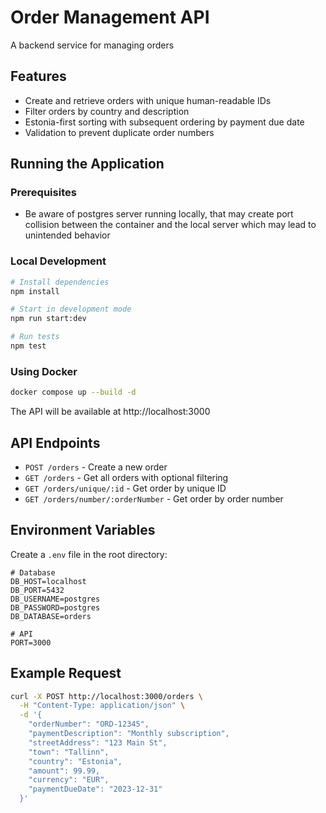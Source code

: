 # Order Management API

A backend service for managing orders

## Features

- Create and retrieve orders with unique human-readable IDs
- Filter orders by country and description
- Estonia-first sorting with subsequent ordering by payment due date
- Validation to prevent duplicate order numbers

## Running the Application

### Prerequisites
- Be aware of postgres server running locally, that may create port collision between the container and the local server which may lead to unintended behavior

### Local Development

```bash
# Install dependencies
npm install

# Start in development mode
npm run start:dev

# Run tests
npm test
```

### Using Docker

```bash
docker compose up --build -d
```

The API will be available at http://localhost:3000

## API Endpoints

- `POST /orders` - Create a new order
- `GET /orders` - Get all orders with optional filtering
- `GET /orders/unique/:id` - Get order by unique ID
- `GET /orders/number/:orderNumber` - Get order by order number

## Environment Variables

Create a `.env` file in the root directory:

```
# Database
DB_HOST=localhost
DB_PORT=5432
DB_USERNAME=postgres
DB_PASSWORD=postgres
DB_DATABASE=orders

# API
PORT=3000
```

## Example Request

```bash
curl -X POST http://localhost:3000/orders \
  -H "Content-Type: application/json" \
  -d '{
    "orderNumber": "ORD-12345",
    "paymentDescription": "Monthly subscription",
    "streetAddress": "123 Main St",
    "town": "Tallinn",
    "country": "Estonia",
    "amount": 99.99,
    "currency": "EUR",
    "paymentDueDate": "2023-12-31"
  }'
```